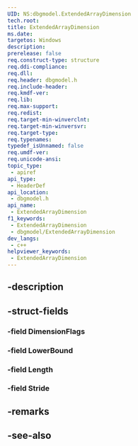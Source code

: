 ```yaml
---
UID: NS:dbgmodel.ExtendedArrayDimension
tech.root: 
title: ExtendedArrayDimension
ms.date: 
targetos: Windows
description: 
prerelease: false
req.construct-type: structure
req.ddi-compliance: 
req.dll: 
req.header: dbgmodel.h
req.include-header: 
req.kmdf-ver: 
req.lib: 
req.max-support: 
req.redist: 
req.target-min-winverclnt: 
req.target-min-winversvr: 
req.target-type: 
req.typenames: 
typedef_isUnnamed: false
req.umdf-ver: 
req.unicode-ansi: 
topic_type:
 - apiref
api_type:
 - HeaderDef
api_location:
 - dbgmodel.h
api_name:
 - ExtendedArrayDimension
f1_keywords:
 - ExtendedArrayDimension
 - dbgmodel/ExtendedArrayDimension
dev_langs:
 - c++
helpviewer_keywords:
 - ExtendedArrayDimension
---
```


## -description

## -struct-fields

### -field DimensionFlags

### -field LowerBound

### -field Length

### -field Stride

## -remarks

## -see-also

